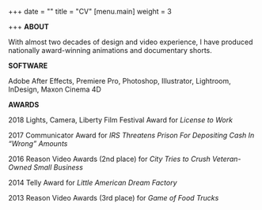 +++
date = ""
title = "CV"
[menu.main]
weight = 3

+++
**ABOUT**

With almost two decades of design and video experience, I have produced nationally award-winning animations and documentary shorts.

**SOFTWARE**

Adobe After Effects, Premiere Pro, Photoshop, Illustrator, Lightroom, InDesign, Maxon Cinema 4D

**AWARDS**

2018 Lights, Camera, Liberty Film Festival Award for _License to Work_

2017 Communicator Award for _IRS Threatens Prison For Depositing Cash In “Wrong” Amounts_

2016 Reason Video Awards (2nd place) for _City Tries to Crush Veteran-Owned Small Business_

2014 Telly Award for _Little American Dream Factory_

2013 Reason Video Awards (3rd place) for _Game of Food Trucks_